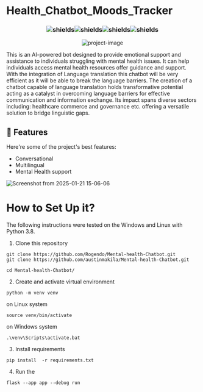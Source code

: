 # Health_Chatbot_Moods_Tracker


<p><h3 align="center"><img src="https://img.shields.io/badge/Mental-Health-blue" alt="shields"><img src="https://img.shields.io/github/stars/Rogendo/Mental-health-Chatbot%20" alt="shields"><img src="https://img.shields.io/github/forks/Rogendo/Mental-health-Chatbot" alt="shields"><img src="https://img.shields.io/github/contributors/Rogendo/Mental-health-Chatbot" alt="shields"></h3></p>


<p align="center"><img src="https://socialify.git.ci/Rogendo/Mental-health-Chatbot/image?language=1&amp;owner=1&amp;name=1&amp;stargazers=1&amp;theme=Light" alt="project-image"></p>

<p id="description">This is an AI-powered bot designed to provide emotional support and assistance to individuals struggling with mental health issues. It can help individuals access mental health resources offer guidance and support. With the integration of Language translation this chatbot will be very efficient as it will be able to break the language barriers. The creation of a chatbot capable of language translation holds transformative potential acting as a catalyst in overcoming language barriers for effective communication and information exchange. Its impact spans diverse sectors including: healthcare commerce and governance etc. offering a versatile solution to bridge linguistic gaps.</p>


<h2>🧐 Features</h2>

Here're some of the project's best features:

*   Conversational
*   Multilingual
*   Mental Health support
   
![Screenshot from 2025-01-21 15-06-06](https://github.com/user-attachments/assets/9a5852e9-96ba-4c42-bf4a-bd50622c417c)

# How to Set Up it?

The following instructions were tested on the Windows and Linux with Python 3.8.

1. Clone this repository

```
git clone https://github.com/Rogendo/Mental-health-Chatbot.git
git clone https://github.com/austinmakila/Mental-health-Chatbot.git
```
```
cd Mental-health-Chatbot/
```

2. Create and activate virtual environment 
```
python -m venv venv
```
on Linux system
```
source venv/bin/activate
```
on Windows system
```
.\venv\Scripts\activate.bat
```
3. Install requirements

```
pip install  -r requirements.txt
```

4. Run the 
```
flask --app app --debug run

```


